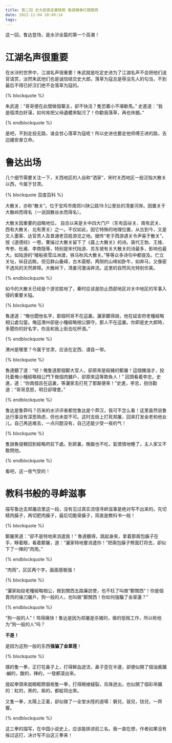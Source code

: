 ```yaml
---
title: 第二回 史大郎夜走華陰縣 魯提轄拳打鎮關西
date: 2022-11-04 10:49:14
tags:
---
```


这一回，鲁达登场，是水浒全篇的第一个高潮！

<!-- more -->

# 江湖名声很重要

在水浒的世界中，江湖名声很重要！朱武就是吃定史进为了江湖名声不会把他们送官请赏，淡然朱武他们也是诚信结交史大郎。落草为寇总是辱没先人的勾当，不到最后不得已好汉们绝不会落草为寇的。

{% blockquote %}

朱武道：“哥哥便在此間做個寨主，卻不快活？隻恐寨小不堪歇馬。”
史進道：“我是個清白好漢，如何肯把父母遺體來點污了！你勸我落草，再也休題。”

{% endblockquote %}

是吧，不到走投无路，谁会甘心落草为寇呢！所以史进也要走他师傅王进的路，去边疆安身立命。

# 鲁达出场

几个细节需要关注一下，关西地区的人自称“洒家”，宋时关西地区一般泛指大散关以西，今属于甘肃。

{% blockquote 百度百科 %}

大散关，亦称“散关”。位于宝鸡市南郊川陕公路19.5公里处的清姜河岸。因置关于大散岭而得名（一说因散谷水而得名）。

大散关因重要的战略地位， 自古以来是关中四大门户（东有函谷关、南有武关、西有大散关、北有萧关）之一。不仅如此，因它特殊的地理位置，从古到今，又是文人墨客、达官贵人及普通老百姓游览之地。据传“老子西游遇关令尹喜于散关”，授《道德经》一卷。曹操过大散关留下了《晨上大散关》的诗。唐代王勃、王维、岑参、杜甫、李商隐等，特别是宋代陆游、苏东坡有关大散关的诗最多，影响也最大。如陆游的“楼船夜雪瓜洲渡，铁马秋风大散关。”等等众多诗句中都提及。伫立关址，纵目远眺，但见群山叠嶂，古木蓊郁，两侧的山峰如卧牛，如奔马，又像密不透风的天然屏障。大散岭下，清姜河激湍奔流。这里的自然风光特别优美。

{% endblockquote %}

如今的大散关已经是个游览胜地了，秦时应该是防止西部地区对关中地区的军事入侵的重要关隘。

{% blockquote %}

魯達道：“俺也聞他名字，那個阿哥不在這裏。灑家聽得說，他在延安府老種經略相公處勾當。俺這渭州卻是小種經略相公鎮守。那人不在這裏。你即是史大郎時，多聞你的好名字，你且和我上街去吃杯酒。”

{% endblockquote %}

渭州是哪里？今属于甘肃，应该在定西、谓县一带。


{% blockquote %}

魯達聽了道：“呸！俺隻道那個鄭大官人，卻原來是殺豬的鄭屠！這個腌潑才，投托着俺小種經略相公門下做個肉鋪戶，卻原來這等欺負人！”
回頭看着李忠，史進，道：“你兩個且在這裏，等灑家去打死了那厮便來！”史進，李忠，抱住勸道：“哥哥息怒，明日卻理會。”

{% endblockquote %}

鲁达是鲁莽吗？历来的水浒评者都觉鲁达是个莽汉，我可不怎么看！这里虽然说鲁达行事没有深思熟虑，但也未尝不可。这时去街上打死郑屠，回来打发金老和他女儿，自己再逃难去，一点问题没有，自己还能少受一夜的气！


{% blockquote %}

隻說魯提轄回到經略府前下處。到房裏，晚飯也不吃，氣憤憤地睡了。主人家又不敢問他。

{% endblockquote %}

看吧，这一夜气受的！

# 教科书般的寻衅滋事

描写鲁达去郑屠店里这一段，没有见过真实流氓寻衅滋事是绝对写不出来的。先切精肉臊子，再切肥肉臊子，最后切脆骨臊子，简直是教科书一般！

{% blockquote %}

鄭屠笑道：“卻不是特地來消遣我！”
魯達聽得，跳起身來，拿着那兩包臊子在手，睜着眼，看着鄭屠，道：“灑家特地要消遣你！”把兩包臊子劈面打将去，卻似下了一陣的“肉雨。”

{% endblockquote %}

“肉雨”，区区两个字，画面感极强！

{% blockquote %}

“灑家始投老種經略相公，做到關西五路廉訪使，也不枉了叫做“鄭關西”！你是個賣肉的操刀屠戶，狗一般的人，也叫做“鄭關西！你如何強騙了金翠蓮？”

{% endblockquote %}

“狗一般的人”！骂得痛快！鲁达是因为郑屠是杀猪的，做的低贱工作，所以称他为“狗一般的人”吗？

**不是！**

是因为这狗一般的东西**强骗了金翠莲**！


{% blockquote %}

撲的隻一拳，正打在鼻子上，打得鮮血迸流，鼻子歪在半邊，卻便似開了個油酱鋪∶鹹的，酸的，辣的，一發都滾出來。

提起拳頭來就眼眶際眉梢隻一拳，打得眼棱縫裂，烏珠迸出，也似開了個彩帛鋪的：紅的，黑的，紫的，都綻将出來。

又隻一拳，太陽上正着，卻似做了一全堂水陸的道場：磐兒，钹兒，铙兒，一齊響。

{% endblockquote %}

这三拳的描写，在中国小说史上，应该能排进前三名。我一直在想，作者如果没有挨过这打，决计写不出这三拳来！
